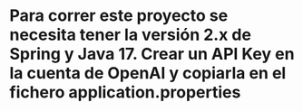 # Para correr este proyecto se necesita tener la versión 2.x de Spring y Java 17. Crear un API Key en la cuenta de OpenAI y copiarla en el fichero application.properties
